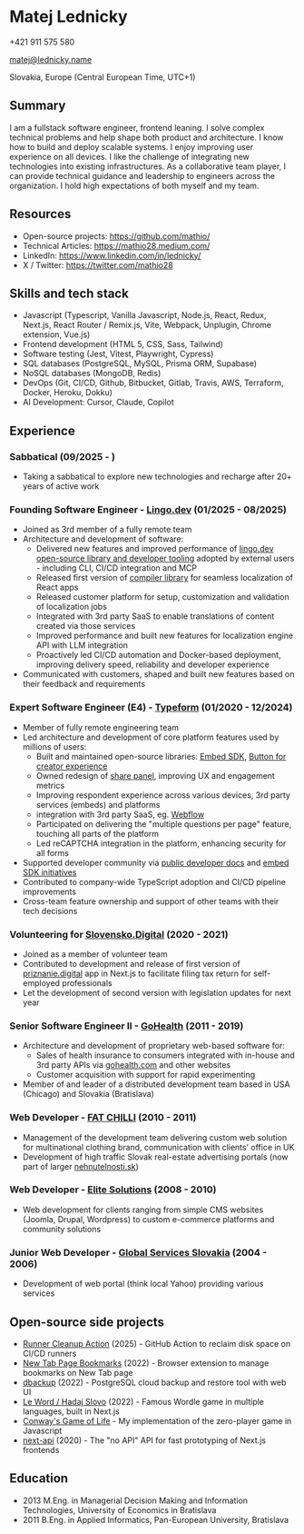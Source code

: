 # Matej Lednicky

+421 911 575 580

matej@lednicky.name

Slovakia, Europe (Central European Time, UTC+1)

## Summary

I am a fullstack software engineer, frontend leaning. I solve complex technical problems and help shape both product and architecture. I know how to build and deploy scalable systems. I enjoy improving user experience on all devices. I like the challenge of integrating new technologies into existing infrastructures. As a collaborative team player, I can provide technical guidance and leadership to engineers across the organization. I hold high expectations of both myself and my team.

## Resources

- Open-source projects: https://github.com/mathio/
- Technical Articles: https://mathio28.medium.com/
- LinkedIn: https://www.linkedin.com/in/lednicky/
- X / Twitter: https://twitter.com/mathio28

## Skills and tech stack

- Javascript (Typescript, Vanilla Javascript, Node.js, React, Redux, Next.js, React Router / Remix.js, Vite, Webpack, Unplugin, Chrome extension, Vue.js)
- Frontend development (HTML 5, CSS, Sass, Tailwind)
- Software testing (Jest, Vitest, Playwright, Cypress)
- SQL databases (PostgreSQL, MySQL, Prisma ORM, Supabase)
- NoSQL databases (MongoDB, Redis)
- DevOps (Git, CI/CD, Github, Bitbucket, Gitlab, Travis, AWS, Terraform, Docker, Heroku, Dokku)
- AI Development: Cursor, Claude, Copilot

## Experience

### Sabbatical (09/2025 - )

- Taking a sabbatical to explore new technologies and recharge after 20+ years of active work

### Founding Software Engineer - [Lingo.dev](https://lingo.dev/) (01/2025 - 08/2025)

- Joined as 3rd member of a fully remote team
- Architecture and development of software:
  - Delivered new features and improved performance of [lingo.dev open-source library and developer tooling](https://github.com/lingodotdev/lingo.dev/) adopted by external users - including CLI, CI/CD integration and MCP
  - Released first version of [compiler library](https://lingo.dev/en/compiler) for seamless localization of React apps
  - Released customer platform for setup, customization and validation of localization jobs
  - Integrated with 3rd party SaaS to enable translations of content created via those services
  - Improved performance and built new features for localization engine API with LLM integration
  - Proactively led CI/CD automation and Docker-based deployment, improving delivery speed, reliability and developer experience
- Communicated with customers, shaped and built new features based on their feedback and requirements

### Expert Software Engineer (E4) - [Typeform](https://www.typeform.com/) (01/2020 - 12/2024)

- Member of fully remote engineering team
- Led architecture and development of core platform features used by millions of users:
  - Built and maintained open-source libraries: [Embed SDK](https://github.com/typeform/embed), [Button for creator experience](https://github.com/typeform/button)
  - Owned redesign of [share panel](https://help.typeform.com/hc/en-us/articles/360029252892-Share-your-form), improving UX and engagement metrics
  - Improving respondent experience across various devices, 3rd party services (embeds) and platforms
  - integration with 3rd party SaaS, eg. [Webflow](https://webflow.com/apps/detail/typeform)
  - Participated on delivering the "multiple questions per page" feature, touching all parts of the platform
  - Led reCAPTCHA integration in the platform, enhancing security for all forms
- Supported developer community via [public developer docs](https://www.typeform.com/developers/community/) and [embed SDK initiatives](https://github.com/mathio/typeform-embed)
- Contributed to company-wide TypeScript adoption and CI/CD pipeline improvements
- Cross-team feature ownership and support of other teams with their tech decisions

### Volunteering for [Slovensko.Digital](https://slovensko.digital/) (2020 - 2021)

- Joined as a member of volunteer team
- Contributed to development and release of first version of [priznanie.digital](https://github.com/slovensko-digital/priznanie-digital) app in Next.js to facilitate filing tax return for self-employed professionals
- Let the development of second version with legislation updates for next year

### Senior Software Engineer II - [GoHealth](https://www.gohealth.sk/) (2011 - 2019)

- Architecture and development of proprietary web-based software for:
  - Sales of health insurance to consumers integrated with in-house and 3rd party APIs via [gohealth.com](http://gohealth.com) and other websites
  - Customer acquisition with support for rapid experimenting
- Member of and leader of a distributed development team based in USA (Chicago) and Slovakia (Bratislava)

### Web Developer - [FAT CHILLI](https://fatchillimedia.com/) (2010 - 2011)

- Management of the development team delivering custom web solution for multinational clothing brand, communication with clients’ office in UK
- Development of high traffic Slovak real-estate advertising portals (now part of larger [nehnutelnosti.sk](http://nehnutelnosti.sk))

### Web Developer - [Elite Solutions](https://www.eliteml.sk/) (2008 - 2010)

- Web development for clients ranging from simple CMS websites (Joomla, Drupal, Wordpress) to custom e-commerce platforms and community solutions

### Junior Web Developer - [Global Services Slovakia](https://www.gsgroup.sk/) (2004 - 2006)

- Development of web portal (think local Yahoo) providing various services

## Open-source side projects

- [Runner Cleanup Action](https://github.com/mathio/gha-cleanup) (2025) - GitHub Action to reclaim disk space on CI/CD runners
- [New Tab Page Bookmarks](https://github.com/mathio/chrome-new-tab-page-bookmarks) (2022) - Browser extension to manage bookmarks on New Tab page
- [dbackup](https://github.com/mathio/dbackup) (2022) - PostgreSQL cloud backup and restore tool with web UI
- [Le Word / Hadaj Slovo](https://github.com/mathio/hadaj-slovo) (2022) - Famous Wordle game in multiple languages, built in Next.js
- [Conway's Game of Life](https://github.com/mathio/game-of-life) - My implementation of the zero-player game in Javascript
- [next-api](https://github.com/mathio/next-api) (2020) - The "no API" API for fast prototyping of Next.js frontends

## Education

- 2013 M.Eng. in Managerial Decision Making and Information Technologies, University of Economics in Bratislava
- 2011 B.Eng. in Applied Informatics, Pan-European University, Bratislava
